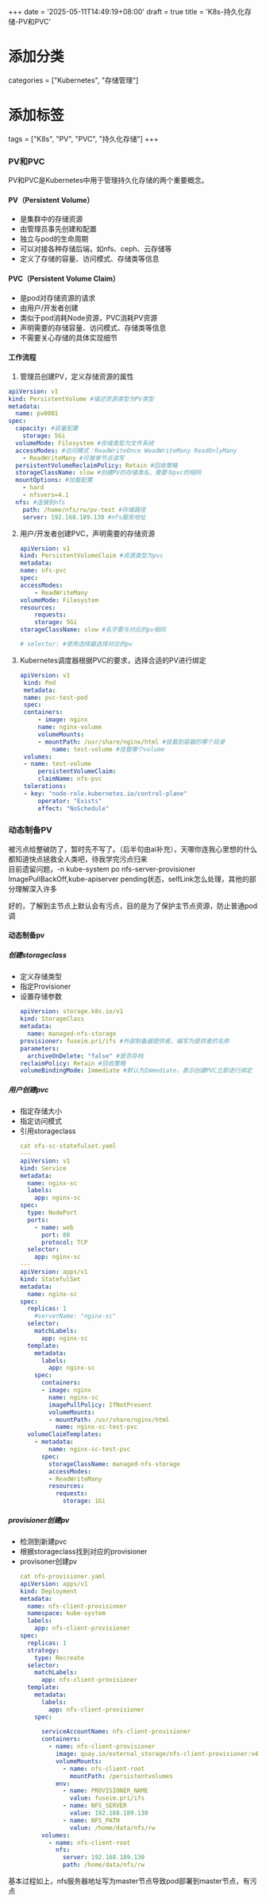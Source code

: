 +++
date = '2025-05-11T14:49:19+08:00'
draft = true
title = 'K8s-持久化存储-PV和PVC'
# 添加分类
categories = ["Kubernetes", "存储管理"]
# 添加标签
tags = ["K8s", "PV", "PVC", "持久化存储"]
+++
### PV和PVC
PV和PVC是Kubernetes中用于管理持久化存储的两个重要概念。
#### PV（Persistent Volume）
- 是集群中的存储资源
- 由管理员事先创建和配置
- 独立与pod的生命周期
- 可以对接各种存储后端，如nfs、ceph、云存储等
- 定义了存储的容量、访问模式、存储类等信息  
  
#### PVC（Persistent Volume Claim）
- 是pod对存储资源的请求
- 由用户/开发者创建
- 类似于pod消耗Node资源，PVC消耗PV资源
- 声明需要的存储容量、访问模式、存储类等信息
- 不需要关心存储的具体实现细节
   
#### 工作流程
1. 管理员创建PV，定义存储资源的属性
```yaml
apiVersion: v1
kind: PersistentVolume #描述资源类型为PV类型
metadata:
  name: pv0001
spec:
  capacity: #容量配置
    storage: 5Gi
  volumeMode: Filesystem #存储类型为文件系统
  accessModes: #访问模式：ReadWriteOnce WeadWriteMany ReadOnlyMany
    - ReadWriteMany #可被单节点读写
  persistentVolumeReclaimPolicy: Retain #回收策略
  storageClassName: slow #创建PV的存储类名，需要与pvc的相同
  mountOptions: #加载配置
    - hard
    - nfsvers=4.1
  nfs: #连接到nfs
    path: /home/nfs/rw/pv-test #存储路径
    server: 192.168.189.130 #nfs服务地址
```    
2. 用户/开发者创建PVC，声明需要的存储资源
    ```yaml
    apiVersion: v1
    kind: PersistentVolumeClaim #资源类型为pvc
    metadata:
    name: nfs-pvc
    spec:
    accessModes:
        - ReadWriteMany
    volumeMode: Filesystem
    resources:
        requests:
        storage: 5Gi
    storageClassName: slow #名字要与对应的pv相同

    # selector: #使用选择器选择对应的pv
    ```
3. Kubernetes调度器根据PVC的要求，选择合适的PV进行绑定
   ```yaml
   apiVersion: v1
    kind: Pod
    metadata: 
    name: pvc-test-pod
    spec:
    containers:
        - image: nginx
        name: nginx-volume
        volumeMounts:
        - mountPath: /usr/share/nginx/html #挂载到容器的哪个目录
            name: test-volume #挂载哪个volume
    volumes:
    - name: test-volume
        persistentVolumeClaim:
        claimName: nfs-pvc
    tolerations:
    - key: "node-role.kubernetes.io/control-plane"
        operator: "Exists"
        effect: "NoSchedule"
   ```
### 动态制备PV  
被污点给整破防了，暂时先不写了。（后半句由ai补充），天哪你连我心里想的什么都知道快点拯救全人类吧，待我学完污点归来  
目前遗留问题，-n kube-system po nfs-server-provisioner ImagePullBackOff,kube-apiserver pending状态，selfLink怎么处理，其他的部分理解深入许多  

好的，了解到主节点上默认会有污点，目的是为了保护主节点资源，防止普通pod调
#### 动态制备pv 
##### 创建storageclass
- 定义存储类型
- 指定Provisioner
- 设置存储参数
  ```yaml
  apiVersion: storage.k8s.io/v1
  kind: StorageClass
  metadata:
    name: managed-nfs-storage
  provisioner: fuseim.pri/ifs #外部制备器提供者，编写为提供者的名称
  parameters:
    archiveOnDelete: "false" #是否存档
  reclaimPolicy: Retain #回收策略
  volumeBindingMode: Immediate #默认为Immediate，表示创建PVC立即进行绑定  
##### 用户创建pvc
- 指定存储大小
- 指定访问模式  
- 引用storageclass
  ```yaml
  cat nfs-sc-statefulset.yaml 
  ---
  apiVersion: v1
  kind: Service
  metadata:
    name: nginx-sc
    labels: 
      app: nginx-sc
  spec:
    type: NodePort
    ports:
      - name: web
        port: 80
        protocol: TCP
    selector:
      app: nginx-sc
  ---
  apiVersion: apps/v1
  kind: StatefulSet
  metadata:
    name: nginx-sc
  spec:
    replicas: 1
      #serverName: "nginx-sc"
    selector:
      matchLabels:
        app: nginx-sc
    template:
      metadata:
        labels:
          app: nginx-sc
      spec:
        containers:
        - image: nginx
          name: nginx-sc
          imagePullPolicy: IfNotPresent
          volumeMounts:
          - mountPath: /usr/share/nginx/html
            name: nginx-sc-test-pvc
    volumeClaimTemplates:
      - metadata:
          name: nginx-sc-test-pvc
        spec:
          storageClassName: managed-nfs-storage
          accessModes:
          - ReadWriteMany
          resources:
            requests:
              storage: 1Gi
#####  provisioner创建pv
- 检测到新建pvc
- 根据storageclass找到对应的provisioner
- provisoner创建pv
  ```yaml
  cat nfs-provisioner.yaml 
  apiVersion: apps/v1
  kind: Deployment
  metadata:
    name: nfs-client-provisioner
    namespace: kube-system
    labels:
      app: nfs-client-provisioner
  spec: 
    replicas: 1
    strategy:
      type: Recreate
    selector:
      matchLabels:
        app: nfs-client-provisioner
    template:
      metadata:
        labels: 
          app: nfs-client-provisioner
      spec:
        
        serviceAccountName: nfs-client-provisioner
        containers:
          - name: nfs-client-provisioner
            image: quay.io/external_storage/nfs-client-provisioner:v4.0.0
            volumeMounts:
              - name: nfs-client-root
                mountPath: /persistentvolumes
            env:
              - name: PROVISIONER_NAME
                value: fuseim.pri/ifs
              - name: NFS_SERVER
                value: 192.168.189.130
              - name: NFS_PATH
                value: /home/data/nfs/rw    
        volumes:
          - name: nfs-client-root
            nfs:
              server: 192.168.189.130
              path: /home/data/nfs/rw
  
基本过程如上，nfs服务器地址写为master节点导致pod部署到master节点，有污点